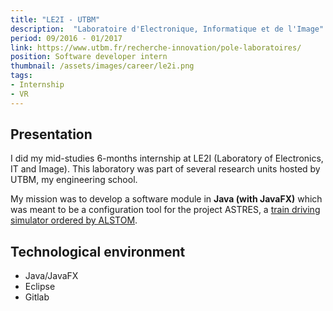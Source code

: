 ```yaml
---
title: "LE2I - UTBM"
description:  "Laboratoire d'Electronique, Informatique et de l'Image"
period: 09/2016 - 01/2017
link: https://www.utbm.fr/recherche-innovation/pole-laboratoires/
position: Software developer intern
thumbnail: /assets/images/career/le2i.png
tags:
- Internship
- VR
---
```


## Presentation
I did my mid-studies 6-months internship at LE2I (Laboratory of Electronics, IT and Image). This laboratory was part of several research units hosted by UTBM, my engineering school.

My mission was to develop a software module in **Java (with JavaFX)** which was meant to be a configuration tool for the project ASTRES, a [train driving simulator ordered by ALSTOM](https://www.estrepublicain.fr/edition-belfort-hericourt-montbeliard/2017/06/03/alstom-le-simulateur-de-tous-les-possibles).

## Technological environment
- Java/JavaFX
- Eclipse
- Gitlab